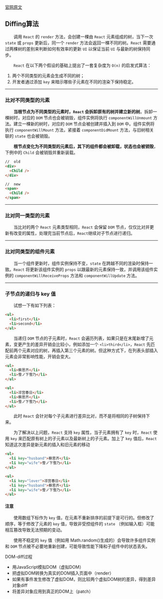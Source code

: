 [官网原文](https://react-1251415695.cos-website.ap-chengdu.myqcloud.com/docs/reconciliation.html)

## **Diffing算法**

&emsp;&emsp;调用 `React` 的 `render` 方法，会创建一棵由 `React` 元素组成的树，当下一次 `state` 或 `props` 更新后，同一个 `render` 方法会返回一棵不同的树。`React` 需要通过两棵树的差别来判断如何有效率的更新 `UI` 以保证当前 `UI` 与最新的树保持同步。

&emsp;&emsp;`React` 在以下两个假设的基础上提出了一套复杂度为 `O(n)` 的启发式算法：
1. 两个不同类型的元素会生成不同的树；
2. 开发者通过添加 `key` 来暗示哪些子元素在不同的渲染下保持稳定。
---
### **比对不同类型的元素**

&emsp;&emsp;**当根节点为不同类型的元素时，`React` 会拆卸原有的树并建立新的树**。拆卸一棵树时，对应的 `DOM` 节点也会被销毁，组件实例将执行 `componentWillUnmount` 方法。建立一棵新的树时，对应的 `DOM` 节点会被创建并插入到 `DOM` 中。组件实例将执行 `componentWillMount` 方法，紧接着 `componentDidMount` 方法，与旧树相关联的 `state` 也会被销毁。

&emsp;&emsp;**根节点变化为不同类型的元素后，其下的组件都会被卸载，状态也会被销毁**，下例中的 `Child` 会被销毁并重新装载。
```HTML
//  old
<div>
  <Child />
</div>

//  new
<span>
  <Child />
</span>
```
---
### **比对同一类型的元素**

&emsp;&emsp;当比对的两个 `React` 元素类型相同，`React` 会保留 `DOM` 节点，仅仅比对并更新有改变的属性，处理完当前节点后，`React`继续对子节点进行递归。

---
### **比对同类型的组件元素**

&emsp;&emsp;当一个组件更新时，组件实例保持不变，`state` 在跨越不同的渲染时保持一致。`React` 将更新该组件实例的 `props` 以跟最新的元素保持一致，并调用该组件实例的 `componentWillReceiveProps` 方法和 `componentWillUpdate` 方法。

---
### **子节点的递归与 key 值**

&emsp;&emsp;试想一下有如下列表：
```html
<ul>
  <li>first</li>
  <li>second</li>
</ul>
```
&emsp;&emsp;当递归 `DOM` 节点的子元素时，`React` 会遍历列表，如果只是在末尾新增了元素，变更产生的差异开销会比较小，例如添加一个 `<li>third</li>`，`React` 先匹配前两个元素对应的树，再插入第三个元素的树。但这种方式下，在列表头部插入元素会非常影响性能，开销会变大。
```HTML
<ul>
  <li>蔡思齐</li>
  <li>雪ノ下雪乃</li>
</ul>

<ul>
  <li>凉宫春日</li>
  <li>蔡思齐</li>
  <li>雪ノ下雪乃</li>
</ul>
```
&emsp;&emsp;此时 `React` 会针对每个子元素进行差异比对，而不是将相同的子树保持下来。

&emsp;&emsp;为了解决以上问题，`React` 支持 `key` 属性，当子元素拥有了 `key` 时，`React` 使用 `key` 来匹配原有树上的子元素以及最新树上的子元素。加上了 `key` 值后，`React` 知道这次差异是新元素的插入和旧元素的移动
```HTML
<ul>
  <li key="husband">蔡思齐</li>
  <li key="wife">雪ノ下雪乃</li>
</ul>

<ul>
  <li key="lover">凉宫春日</li>
  <li key="husband">蔡思齐</li>
  <li key="wife">雪ノ下雪乃</li>
</ul>
```

#### **注意**

&emsp;&emsp;使用数组下标作为 `key` 值，在元素不重新排序的前提下是可行的。但修改了顺序，等于修改了元素的 `key` 值，导致非受控组件的 `state` （例如输入框）可能相互篡改导致无法预期的变动。

&emsp;&emsp;使用不稳定的 `key` 值（例如用 Math.random()生成的）会导致许多组件实例和 `DOM` 节点被不必要地重新创建，可能导致性能下降和子组件中的状态丢失。

DOM-diff过程
- 用JavaScript模拟DOM（虚拟DOM）
- 把虚拟DOM转换为真实的DOM插入页面中（render）
- 如果有事件发生修改了虚拟DOM，则比较两个虚拟DOM树的差异，得到差异对象diff
- 将差异对象应用到真正的DOM上（patch）

